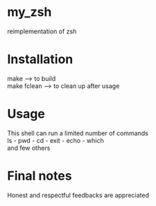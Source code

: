 # my_zsh
reimplementation of zsh

# Installation
make  --> to build  
make fclean --> to clean up after usage

# Usage 
This shell can run a limited number of commands  
ls - pwd - cd - exit - echo - which  
and few others

# Final notes
Honest and respectful feedbacks are appreciated 
